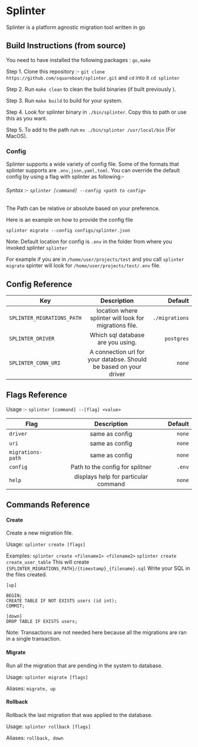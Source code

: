# Splinter

Splinter is a platform agnostic migration tool written in go

## Build Instructions (from source)

You need to have installed the following packages : `go,make`

Step 1. Clone this repository :- `git clone https://github.com/squareboat/splinter.git` and `cd` into it `cd splinter`

Step 2. Run `make clean` to clean the build binaries (if built previously ).

Step 3. Run `make build` to build for your system.

Step 4. Look for splinter binary in `./bin/splinter`. Copy this to path or use this as you want.

Step 5. To add to the path run `mv ./bin/splinter /usr/local/bin` (For MacOS).

### Config

Splinter supports a wide variety of config file. Some of the formats that splinter supports are `.env,json,yaml,toml`.
You can override the default config by using a flag with splinter as following:-

###### Syntax :- `splinter [command] --config <path to config>`

The Path can be relative or absolute based on your preference.

Here is an example on how to provide the config file

`splinter migrate --config configs/splinter.json`

Note: Default location for config is `.env` in the folder from where you invoked splinter `splinter`

For example if you are in `/home/user/projects/test` and you call `splinter migrate`
spinter will look for `/home/user/projects/test/.env` file.

## Config Reference

| Key                        |                            Description                            |        Default |
| -------------------------- | :---------------------------------------------------------------: | -------------: |
| `SPLINTER_MIGRATIONS_PATH` |      location where splinter will look for migrations file.       | `./migrations` |
| `SPLINTER_DRIVER`          |                 Which sql database are you using.                 |     `postgres` |
| `SPLINTER_CONN_URI`        | A connection url for your databse. Should be based on your driver |         `none` |

## Flags Reference

Usage :-
`splinter [command] --[flag] <value>`

| Flag              |             Description              | Default |
| ----------------- | :----------------------------------: | ------: |
| `driver`          |            same as config            |  `none` |
| `uri`             |            same as config            |  `none` |
| `migrations-path` |            same as config            |  `none` |
| `config`          |   Path to the config for splitner    |  `.env` |
| `help`            | displays help for particular command |  `none` |

## Commands Reference

#### Create

Create a new migration file.

Usage:
`splinter create [flags]`

Examples:
`splinter create <filename1> <filename2>`
`splinter create create_user_table`
This will create `{SPLINTER_MIGRATIONS_PATH}/{timestamp}_{filename}.sql`
Write your SQL in the files created.

```
[up]

BEGIN;
CREATE TABLE IF NOT EXISTS users (id int);
COMMIT;

[down]
DROP TABLE IF EXISTS users;

```

Note: Transactions are not needed here because all the migrations are ran in a single transaction.

#### Migrate

Run all the migration that are pending in the system to database.

Usage:
`splinter migrate [flags]`

Aliases:
`migrate, up`

#### Rollback

Rollback the last migration that was applied to the database.

Usage:
`splinter rollback [flags]`

Aliases:
`rollback, down`
